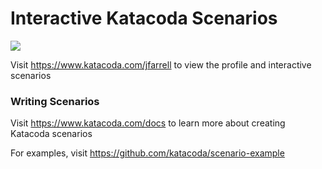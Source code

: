 # Interactive Katacoda Scenarios

[![](http://shields.katacoda.com/katacoda/jfarrell/count.svg)](https://www.katacoda.com/jfarrell "Get your profile on Katacoda.com")

Visit https://www.katacoda.com/jfarrell to view the profile and interactive scenarios

### Writing Scenarios
Visit https://www.katacoda.com/docs to learn more about creating Katacoda scenarios

For examples, visit https://github.com/katacoda/scenario-example
